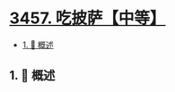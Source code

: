 # [3457. 吃披萨【中等】](https://github.com/Tdahuyou/TNotes.leetcode/tree/main/notes/3457.%20%E5%90%83%E6%8A%AB%E8%90%A8%E3%80%90%E4%B8%AD%E7%AD%89%E3%80%91)

<!-- region:toc -->

- [1. 📝 概述](#1--概述)

<!-- endregion:toc -->

## 1. 📝 概述
